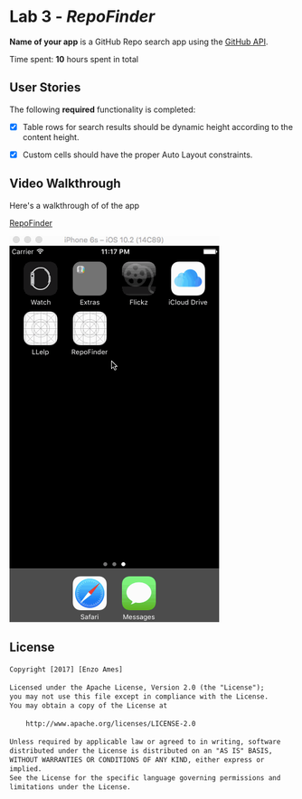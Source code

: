 # Lab 3 - *RepoFinder*

**Name of your app** is a GitHub Repo search app using the [GitHub API](https://developer.github.com/v3/search/#search-repositories).

Time spent: **10** hours spent in total

## User Stories

The following **required** functionality is completed:

- [x] Table rows for search results should be dynamic height according to the content height.
- [x] Custom cells should have the proper Auto Layout constraints.


## Video Walkthrough

Here's a walkthrough of of the app

[RepoFinder](https://github.com/enzoames/RepoFinder/blob/master/RepoFinder/RepoFinder.gif)

![Alt text](https://github.com/enzoames/RepoFinder/blob/master/RepoFinder/RepoFinder.gif)

## License

    Copyright [2017] [Enzo Ames]

    Licensed under the Apache License, Version 2.0 (the "License");
    you may not use this file except in compliance with the License.
    You may obtain a copy of the License at

        http://www.apache.org/licenses/LICENSE-2.0

    Unless required by applicable law or agreed to in writing, software
    distributed under the License is distributed on an "AS IS" BASIS,
    WITHOUT WARRANTIES OR CONDITIONS OF ANY KIND, either express or implied.
    See the License for the specific language governing permissions and
    limitations under the License.
